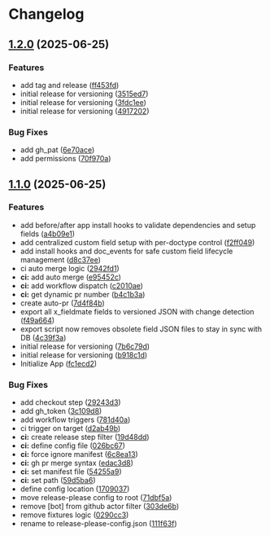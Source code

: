 # Changelog

## [1.2.0](https://github.com/digikwal/fieldmate/compare/v1.1.0...v1.2.0) (2025-06-25)


### Features

* add tag and release ([ff453fd](https://github.com/digikwal/fieldmate/commit/ff453fd0d8f2f6585278d094609e1a41d6e50075))
* initial release for versioning ([3515ed7](https://github.com/digikwal/fieldmate/commit/3515ed78456f26ef559e7397c0b2a53c42a4fd40))
* initial release for versioning ([3fdc1ee](https://github.com/digikwal/fieldmate/commit/3fdc1ee0d6dc5d61e8730749ca0700f40d3f5778))
* initial release for versioning ([4917202](https://github.com/digikwal/fieldmate/commit/4917202fd1d9c0c1c22259c87b5119682784fd8b))


### Bug Fixes

* add gh_pat ([6e70ace](https://github.com/digikwal/fieldmate/commit/6e70acebdf9d489869fdeeb595dcc174235f0a74))
* add permissions ([70f970a](https://github.com/digikwal/fieldmate/commit/70f970a3541aa9770b0c71c7b341c801763dac94))

## [1.1.0](https://github.com/digikwal/fieldmate/compare/v1.0.0...v1.1.0) (2025-06-25)


### Features

* add before/after app install hooks to validate dependencies and setup fields ([a4b09e1](https://github.com/digikwal/fieldmate/commit/a4b09e133321871046dd785c741b07f9d01072a9))
* add centralized custom field setup with per-doctype control ([f2ff049](https://github.com/digikwal/fieldmate/commit/f2ff04986d9309127bf9c182bed32bd646e8185e))
* add install hooks and doc_events for safe custom field lifecycle management ([d8c37ee](https://github.com/digikwal/fieldmate/commit/d8c37eede0a3f496441bac4fe537f9dde6c045f5))
* ci auto merge logic ([2942fd1](https://github.com/digikwal/fieldmate/commit/2942fd1a88dbf4048e7508351ddfaf31da27cd39))
* **ci:** add auto merge ([e95452c](https://github.com/digikwal/fieldmate/commit/e95452c5afefef1433fc3f17fb464c36d8bd2855))
* **ci:** add workflow dispatch ([c2010ae](https://github.com/digikwal/fieldmate/commit/c2010aecb7be118cfecadaf4ee0454f1aafef4de))
* **ci:** get dynamic pr number ([b4c1b3a](https://github.com/digikwal/fieldmate/commit/b4c1b3a6f8281d70f45530f51c442bee34d37ce0))
* create auto-pr ([7d4f84b](https://github.com/digikwal/fieldmate/commit/7d4f84b3ccc16830a490d05ba1bdc5decc33370a))
* export all x_fieldmate fields to versioned JSON with change detection ([f49a664](https://github.com/digikwal/fieldmate/commit/f49a664997ee159c0422c7ed5a55b604f80f8223))
* export script now removes obsolete field JSON files to stay in sync with DB ([4c39f3a](https://github.com/digikwal/fieldmate/commit/4c39f3a548df4cdce693b92386e810b580e73338))
* initial release for versioning ([7b6c79d](https://github.com/digikwal/fieldmate/commit/7b6c79d14a3d80f2ff502a76454f6325fe27b2c5))
* initial release for versioning ([b918c1d](https://github.com/digikwal/fieldmate/commit/b918c1dcb468dea89cb99564715edfd3badf59b0))
* Initialize App ([fc1ecd2](https://github.com/digikwal/fieldmate/commit/fc1ecd262257cbd5c1690cdb664e12508a87191a))


### Bug Fixes

* add checkout step ([29243d3](https://github.com/digikwal/fieldmate/commit/29243d30866bb8665d0ab55406fbedcbcf1af553))
* add gh_token ([3c109d8](https://github.com/digikwal/fieldmate/commit/3c109d830b35972e40efc646abdfa04ecdada855))
* add workflow triggers ([781d40a](https://github.com/digikwal/fieldmate/commit/781d40a3044155384231a8d0c2bc5ee30f37cf76))
* ci trigger on target ([d2ab49b](https://github.com/digikwal/fieldmate/commit/d2ab49bd35597ff2118e61afe1de2d13047b3891))
* **ci:** create release step filter ([19d48dd](https://github.com/digikwal/fieldmate/commit/19d48dd4d3b3d3676ed2bcbee321aa21b24a73d2))
* **ci:** define config file ([026bc67](https://github.com/digikwal/fieldmate/commit/026bc67fa0bbffcadff47340d53bdaec8cad00d3))
* **ci:** force ignore manifest ([6c8ea13](https://github.com/digikwal/fieldmate/commit/6c8ea132bd04da2ea71d1c848c4c06d1323693be))
* **ci:** gh pr merge syntax ([edac3d8](https://github.com/digikwal/fieldmate/commit/edac3d8ea29355f47bee955ddc05c00f16c142fe))
* **ci:** set manifest file ([54255a9](https://github.com/digikwal/fieldmate/commit/54255a941978fed029500d0437533a63003e8cfe))
* **ci:** set path ([59d5ba6](https://github.com/digikwal/fieldmate/commit/59d5ba6213dd69ebf48f26c138ae52d3d16b11de))
* define config location ([1709037](https://github.com/digikwal/fieldmate/commit/1709037568d507c78601edb0e150330fc606afd8))
* move release-please config to root ([71dbf5a](https://github.com/digikwal/fieldmate/commit/71dbf5a24c7b0c153af9290da80e3910943c3e1c))
* remove [bot] from github actor filter ([303de6b](https://github.com/digikwal/fieldmate/commit/303de6bc3483adb2f4cf4204751fa64b4876410c))
* remove fixtures logic ([0290cc3](https://github.com/digikwal/fieldmate/commit/0290cc3165daa243ed4a2e745830ef324da4ea00))
* rename to release-please-config.json ([111f63f](https://github.com/digikwal/fieldmate/commit/111f63f8fc3c8a61f3b6b5e4fb7b1515046abcc0))
